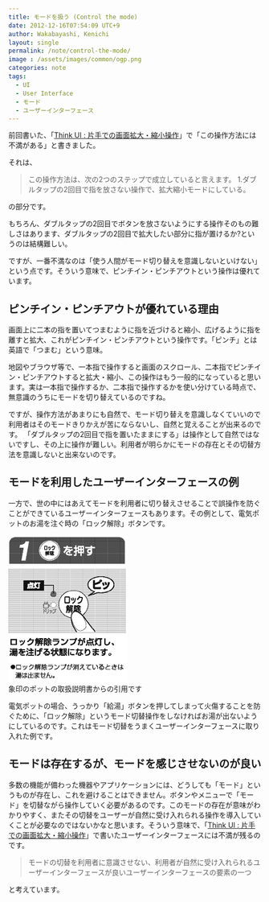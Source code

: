 ```yaml
---
title: モードを扱う (Control the mode)
date: 2012-12-16T07:54:09 UTC+9
author: Wakabayashi, Kenichi
layout: single
permalink: /note/control-the-mode/
image : /assets/images/common/ogp.png
categories: note
tags:
  - UI
  - User Interface
  - モード
  - ユーザーインターフェース
---
```

前回書いた、「[Think UI : 片手での画面拡大・縮小操作](/note/zoom-control-with-one-hand/)」で「この操作方法には不満がある」と書きました。

それは、

> この操作方法は、次の2つのステップで成立していると言えます。
> 1.ダブルタップの2回目で指を放さない操作で、拡大縮小モードにしている。

の部分です。

もちろん、ダブルタップの2回目でボタンを放さないようにする操作そのもの難しさはあります、ダブルタップの2回目で拡大したい部分に指が置けるか?というのは結構難しい。

ですが、一番不満なのは「使う人間がモード切り替えを意識しないといけない」という点です。そういう意味で、ピンチイン・ピンチアウトという操作は優れています。

## ピンチイン・ピンチアウトが優れている理由
画面上に二本の指を置いてつまむように指を近づけると縮小、広げるように指を離すと拡大、これがピンチイン・ピンチアウトという操作です。「ピンチ」とは英語で「つまむ」という意味。

地図やブラウザ等で、一本指で操作すると画面のスクロール、二本指でピンチイン・ピンチアウトすると拡大・縮小、この操作はもう一般的になっていると思います。実は一本指で操作するか、二本指で操作するかを使い分けている時点で、無意識のうちにモードを切り替えているのですね。

ですが、操作方法があまりにも自然で、モード切り替えを意識しなくていいので利用者はそのモードきりかえが苦にならないし、自然と覚えることが出来るのです。
「ダブルタップの2回目で指を置いたままにする」は操作として自然ではないですし、その上に操作が難しい。利用者が明らかにモードの存在とその切替方法を意識しないと出来ないのです。

## モードを利用したユーザーインターフェースの例
一方で、世の中にはあえてモードを利用者に切り替えさせることで誤操作を防ぐことができているユーザーインターフェースもあります。その例として、電気ポットのお湯を注ぐ時の「ロック解除」ボタンです。

![象印のポットの取扱説明書からの引用です](/assets/images/2012/12/pot.png)  
象印のポットの取扱説明書からの引用です

電気ポットの場合、うっかり「給湯」ボタンを押してしまって火傷することを防ぐために、「ロック解除」というモード切替操作をしなければお湯が出ないようにしているのです。これはモード切替をうまくユーザーインターフェースに取り入れた例です。

## モードは存在するが、モードを感じさせないのが良い
多数の機能が備わった機器やアプリケーションには、どうしても「モード」というものが存在し、これを避けることはできません。ボタンやメニューで「モード」を切替ながら操作していく必要があるのです。このモードの存在が意味がわかりやすく、またその切替をユーザーが自然に受け入れられる操作を導入していくことが必要なのではないかなと思います。そういう意味で、「[Think UI : 片手での画面拡大・縮小操作](/note/zoom-control-with-one-hand/)」で書いたユーザーインターフェースには不満が残るのです。

> モードの切替を利用者に意識させない、利用者が自然に受け入れられるユーザーインターフェースが良いユーザーインターフェースの要素の一つ

と考えています。